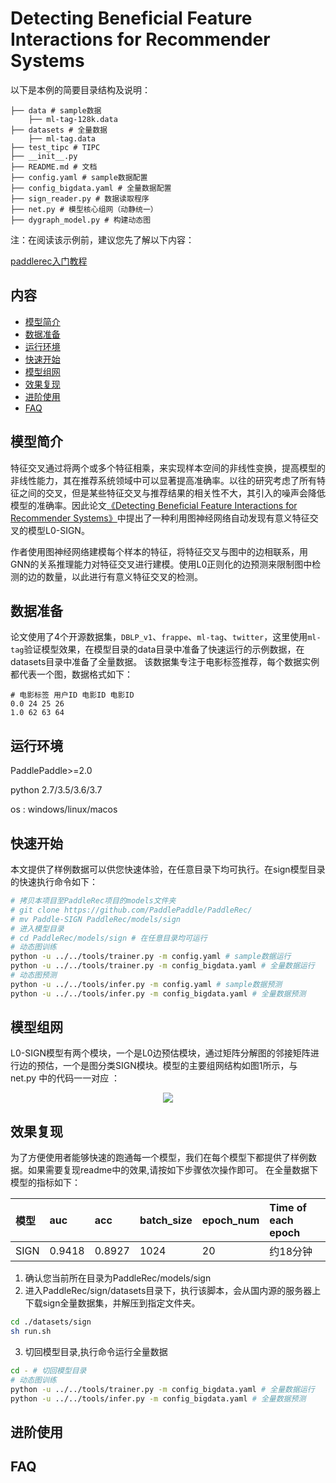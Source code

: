 # Detecting Beneficial Feature Interactions for Recommender Systems

 以下是本例的简要目录结构及说明： 

```shell
├── data # sample数据
    ├── ml-tag-128k.data
├── datasets # 全量数据
    ├── ml-tag.data
├── test_tipc # TIPC
├── __init__.py 
├── README.md # 文档
├── config.yaml # sample数据配置
├── config_bigdata.yaml # 全量数据配置
├── sign_reader.py # 数据读取程序
├── net.py # 模型核心组网（动静统一）
├── dygraph_model.py # 构建动态图
```

注：在阅读该示例前，建议您先了解以下内容：

[paddlerec入门教程](https://github.com/PaddlePaddle/PaddleRec/blob/master/README.md)

## 内容

- [模型简介](#模型简介)
- [数据准备](#数据准备)
- [运行环境](#运行环境)
- [快速开始](#快速开始)
- [模型组网](#模型组网)
- [效果复现](#效果复现)
- [进阶使用](#进阶使用)
- [FAQ](#FAQ)

## 模型简介

特征交叉通过将两个或多个特征相乘，来实现样本空间的非线性变换，提高模型的非线性能力，其在推荐系统领域中可以显著提高准确率。以往的研究考虑了所有特征之间的交叉，但是某些特征交叉与推荐结果的相关性不大，其引入的噪声会降低模型的准确率。因此论文[《Detecting Beneficial Feature Interactions for Recommender Systems》]( https://arxiv.org/pdf/2008.00404v6.pdf )中提出了一种利用图神经网络自动发现有意义特征交叉的模型L0-SIGN。

作者使用图神经网络建模每个样本的特征，将特征交叉与图中的边相联系，用GNN的关系推理能力对特征交叉进行建模。使用L0正则化的边预测来限制图中检测的边的数量，以此进行有意义特征交叉的检测。

## 数据准备

论文使用了4个开源数据集，`DBLP_v1`、`frappe`、`ml-tag`、`twitter`，这里使用`ml-tag`验证模型效果，在模型目录的data目录中准备了快速运行的示例数据，在datasets目录中准备了全量数据。
该数据集专注于电影标签推荐，每个数据实例都代表一个图，数据格式如下：

```shell
# 电影标签 用户ID 电影ID 电影ID
0.0 24 25 26
1.0 62 63 64
```

## 运行环境

PaddlePaddle>=2.0

python 2.7/3.5/3.6/3.7

os : windows/linux/macos 

## 快速开始
本文提供了样例数据可以供您快速体验，在任意目录下均可执行。在sign模型目录的快速执行命令如下： 
```bash
# 拷贝本项目至PaddleRec项目的models文件夹
# git clone https://github.com/PaddlePaddle/PaddleRec/
# mv Paddle-SIGN PaddleRec/models/sign
# 进入模型目录
# cd PaddleRec/models/sign # 在任意目录均可运行
# 动态图训练
python -u ../../tools/trainer.py -m config.yaml # sample数据运行
python -u ../../tools/trainer.py -m config_bigdata.yaml # 全量数据运行
# 动态图预测
python -u ../../tools/infer.py -m config.yaml # sample数据预测
python -u ../../tools/infer.py -m config_bigdata.yaml # 全量数据预测
```

## 模型组网
L0-SIGN模型有两个模块，一个是L0边预估模块，通过矩阵分解图的邻接矩阵进行边的预估，一个是图分类SIGN模块。模型的主要组网结构如图1所示，与 net.py 中的代码一一对应 ：

<p align="center">
<img align="center" src="https://picgo-1256052225.cos.ap-guangzhou.myqcloud.com/img/202201241713641.png">
<p>


## 效果复现
为了方便使用者能够快速的跑通每一个模型，我们在每个模型下都提供了样例数据。如果需要复现readme中的效果,请按如下步骤依次操作即可。 
在全量数据下模型的指标如下：

| 模型 | auc   | acc   | batch_size | epoch_num | Time of each epoch |
| :------| :------ | :------ | :------| :------ | :------ |
| SIGN | 0.9418 | 0.8927 | 1024 | 20 | 约18分钟 |

1. 确认您当前所在目录为PaddleRec/models/sign
2. 进入PaddleRec/sign/datasets目录下，执行该脚本，会从国内源的服务器上下载sign全量数据集，并解压到指定文件夹。
``` bash
cd ./datasets/sign
sh run.sh
```
3. 切回模型目录,执行命令运行全量数据
```bash
cd - # 切回模型目录
# 动态图训练
python -u ../../tools/trainer.py -m config_bigdata.yaml # 全量数据运行
python -u ../../tools/infer.py -m config_bigdata.yaml # 全量数据预测
```

## 进阶使用

## FAQ
